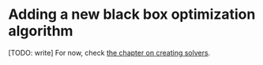 # Adding a new black box optimization algorithm

[TODO: write] For now, check [the chapter on creating solvers](../using_poli/the_basics/defining_a_problem_solver.md).
